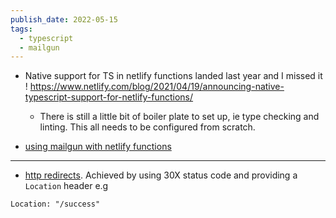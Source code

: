 ```yaml
---
publish_date: 2022-05-15
tags:
  - typescript
  - mailgun
---
```

- Native support for TS in netlify functions landed last year and I missed it ! https://www.netlify.com/blog/2021/04/19/announcing-native-typescript-support-for-netlify-functions/
	- There is still a little bit of boiler plate to set up, ie type checking and linting. This all needs to be configured from scratch.


- [using mailgun with netlify functions](https://www.jennapederson.com/blog/2019/11/4/sending-email-with-netlify-functions/)

---

- [http redirects](https://developer.mozilla.org/en-US/docs/Web/HTTP/Redirections). Achieved by using 30X status code and providing a `Location` header e.g

```
Location: "/success" 
```
